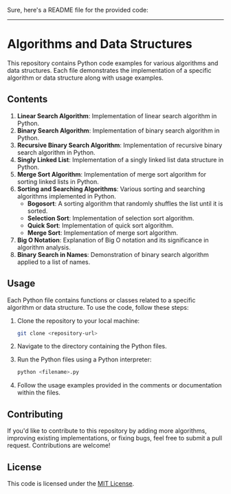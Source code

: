 Sure, here's a README file for the provided code:

---

# Algorithms and Data Structures

This repository contains Python code examples for various algorithms and data structures. Each file demonstrates the implementation of a specific algorithm or data structure along with usage examples.

## Contents

1. **Linear Search Algorithm**: Implementation of linear search algorithm in Python.
2. **Binary Search Algorithm**: Implementation of binary search algorithm in Python.
3. **Recursive Binary Search Algorithm**: Implementation of recursive binary search algorithm in Python.
4. **Singly Linked List**: Implementation of a singly linked list data structure in Python.
5. **Merge Sort Algorithm**: Implementation of merge sort algorithm for sorting linked lists in Python.
6. **Sorting and Searching Algorithms**: Various sorting and searching algorithms implemented in Python.
   - **Bogosort**: A sorting algorithm that randomly shuffles the list until it is sorted.
   - **Selection Sort**: Implementation of selection sort algorithm.
   - **Quick Sort**: Implementation of quick sort algorithm.
   - **Merge Sort**: Implementation of merge sort algorithm.
7. **Big O Notation**: Explanation of Big O notation and its significance in algorithm analysis.
8. **Binary Search in Names**: Demonstration of binary search algorithm applied to a list of names.

## Usage

Each Python file contains functions or classes related to a specific algorithm or data structure. To use the code, follow these steps:

1. Clone the repository to your local machine:

   ```bash
   git clone <repository-url>
   ```

2. Navigate to the directory containing the Python files.

3. Run the Python files using a Python interpreter:

   ```bash
   python <filename>.py
   ```

4. Follow the usage examples provided in the comments or documentation within the files.

## Contributing

If you'd like to contribute to this repository by adding more algorithms, improving existing implementations, or fixing bugs, feel free to submit a pull request. Contributions are welcome!

## License

This code is licensed under the [MIT License](LICENSE).

